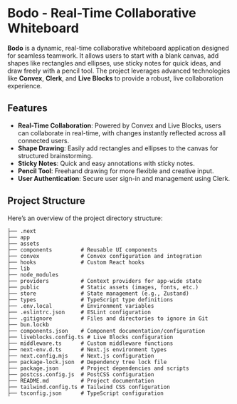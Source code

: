 # Bodo - Real-Time Collaborative Whiteboard

**Bodo** is a dynamic, real-time collaborative whiteboard application designed for seamless teamwork. It allows users to start with a blank canvas, add shapes like rectangles and ellipses, use sticky notes for quick ideas, and draw freely with a pencil tool. The project leverages advanced technologies like **Convex**, **Clerk**, and **Live Blocks** to provide a robust, live collaboration experience.

## Features

- **Real-Time Collaboration**: Powered by Convex and Live Blocks, users can collaborate in real-time, with changes instantly reflected across all connected users.
- **Shape Drawing**: Easily add rectangles and ellipses to the canvas for structured brainstorming.
- **Sticky Notes**: Quick and easy annotations with sticky notes.
- **Pencil Tool**: Freehand drawing for more flexible and creative input.
- **User Authentication**: Secure user sign-in and management using Clerk.

## Project Structure

Here’s an overview of the project directory structure:

```plaintext
├── .next
├── app
├── assets
├── components         # Reusable UI components
├── convex             # Convex configuration and integration
├── hooks              # Custom React hooks
├── lib
├── node_modules
├── providers          # Context providers for app-wide state
├── public             # Static assets (images, fonts, etc.)
├── store              # State management (e.g., Zustand)
├── types              # TypeScript type definitions
├── .env.local         # Environment variables
├── .eslintrc.json     # ESLint configuration
├── .gitignore         # Files and directories to ignore in Git
├── bun.lockb
├── components.json    # Component documentation/configuration
├── liveblocks.config.ts # Live Blocks configuration
├── middleware.ts      # Custom middleware functions
├── next-env.d.ts      # Next.js environment types
├── next.config.mjs    # Next.js configuration
├── package-lock.json  # Dependency tree lock file
├── package.json       # Project dependencies and scripts
├── postcss.config.js  # PostCSS configuration
├── README.md          # Project documentation
├── tailwind.config.ts # Tailwind CSS configuration
├── tsconfig.json      # TypeScript configuration
